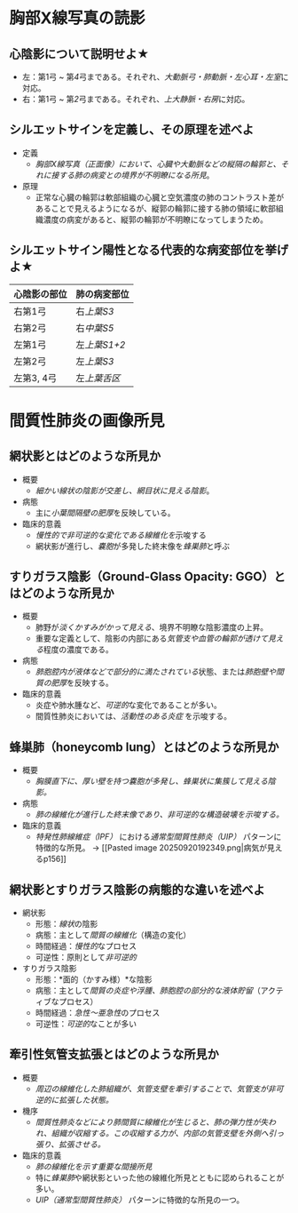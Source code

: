 # 胸部X線写真の読影

## 心陰影について説明せよ★
- 左：第1弓 ~ 第*4*弓まである。それぞれ、*大動脈弓・肺動脈・左心耳・左室*に対応。
- 右：第1弓 ~ 第*2*弓まである。それぞれ、*上大静脈・右房*に対応。

## シルエットサインを定義し、その原理を述べよ
- 定義
    - *胸部X線写真（正面像）において、心臓や大動脈などの縦隔の輪郭と、それに接する肺の病変との境界が不明瞭になる所見*。
- 原理
    - 正常な心臓の輪郭は軟部組織の心臓と空気濃度の肺のコントラスト差があることで見えるようになるが、縦郭の輪郭に接する肺の領域に軟部組織濃度の病変があると、縦郭の輪郭が不明瞭になってしまうため。

## シルエットサイン陽性となる代表的な病変部位を挙げよ★

| 心陰影の部位  | 肺の病変部位    |
| ------- | --------- |
| 右第1弓    | 右*上葉S3*   |
| 右第2弓    | 右*中葉S5*   |
| 左第1弓    | 左*上葉S1+2* |
| 左第2弓    | 左*上葉S3*   |
| 左第3, 4弓 | 左*上葉舌区*   |


# 間質性肺炎の画像所見
## 網状影とはどのような所見か
- 概要
    - *細かい線状の陰影が交差し、網目状に見える陰影*。
- 病態
    - 主に*小葉間隔壁の肥厚*を反映している。
- 臨床的意義
    - *慢性的で非可逆的な変化である線維化を*示唆する
    - 網状影が進行し、*嚢胞*が多発した終末像を*蜂巣肺*と呼ぶ

## すりガラス陰影（Ground-Glass Opacity: GGO）とはどのような所見か
- 概要
    - 肺野が*淡くかすみがかって見える*、境界不明瞭な陰影濃度の上昇。
    - 重要な定義として、陰影の内部にある*気管支や血管の輪郭が透けて見える*程度の濃度である。
- 病態
    - *肺胞腔内が液体などで部分的に満たされている*状態、または*肺胞壁や間質の肥厚*を反映する。
- 臨床的意義
    - 炎症や肺水腫など、*可逆的*な変化であることが多い。
    - 間質性肺炎においては、*活動性のある炎症* を示唆する。

## 蜂巣肺（honeycomb lung）とはどのような所見か
- 概要
    - *胸膜直下に、厚い壁を持つ嚢胞が多発し、蜂巣状に集簇して見える陰影。*
- 病態
    - *肺の線維化が進行した終末像であり、非可逆的な構造破壊を示唆する。*
- 臨床的意義
	- *特発性肺線維症（IPF）* における*通常型間質性肺炎（UIP）* パターンに特徴的な所見。
	→ [[Pasted image 20250920192349.png|病気が見えるp156]]
## 網状影とすりガラス陰影の病態的な違いを述べよ
- 網状影
    - 形態：*線状*の陰影
    - 病態：主として*間質の線維化*（構造の変化）
    - 時間経過：*慢性的*なプロセス
    - 可逆性：原則として*非可逆的*
- すりガラス陰影
    - 形態：*面的（かすみ様）*な陰影
    - 病態：主として*間質の炎症や浮腫、肺胞腔の部分的な液体貯留*（アクティブなプロセス）
    - 時間経過：*急性〜亜急性*のプロセス
    - 可逆性：*可逆的*なことが多い
## 牽引性気管支拡張とはどのような所見か
- 概要
    - *周辺の線維化した肺組織が、気管支壁を牽引することで、気管支が非可逆的に拡張した状態。*
- 機序
    - *間質性肺炎などにより肺間質に線維化が生じると、肺の弾力性が失われ、組織が収縮する。この収縮する力が、内部の気管支壁を外側へ引っ張り、拡張させる。*
- 臨床的意義
    - *肺の線維化を示す重要な間接所見*
    - 特に*蜂巣肺*や網状影といった他の線維化所見とともに認められることが多い。
    - *UIP（通常型間質性肺炎）* パターンに特徴的な所見の一つ。